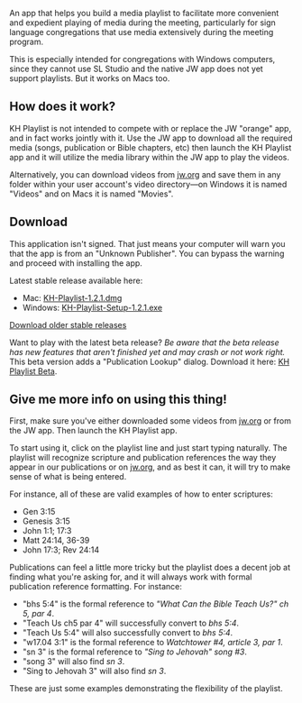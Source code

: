 An app that helps you build a media playlist to facilitate more convenient and expedient playing of media during the meeting, particularly for sign language congregations that use media extensively during the meeting program.

This is especially intended for congregations with Windows computers, since they cannot use SL Studio and the native JW app does not yet support playlists. But it works on Macs too.

## How does it work? ##

KH Playlist is not intended to compete with or replace the JW "orange" app, and in fact works jointly with it. Use the JW app to download all the required media (songs, publication or Bible chapters, etc) then launch the KH Playlist app and it will utilize the media library within the JW app to play the videos.

Alternatively, you can download videos from [jw.org](https://www.jw.org/ase/publications) and save them in any folder within your user account's video directory—on Windows it is named "Videos" and on Macs it is named "Movies".

## Download ##

This application isn't signed. That just means your computer will warn you that 
the app is from an "Unknown Publisher". You can bypass the warning and proceed
with installing the app.

Latest stable release available here: 

  * Mac: [KH-Playlist-1.2.1.dmg](https://github.com/joshuacurtiss/khplaylist/releases/download/1.2.1/KH-Playlist-1.2.1.dmg)
  * Windows: [KH-Playlist-Setup-1.2.1.exe](https://github.com/joshuacurtiss/khplaylist/releases/download/1.2.1/KH-Playlist-Setup-1.2.1.exe)

[Download older stable releases](https://github.com/joshuacurtiss/khplaylist/releases)

Want to play with the latest beta release? *Be aware that the beta release has new features that aren't finished yet and may crash or not work right.* This beta version adds a "Publication Lookup" dialog. Download it here: [KH Playlist Beta](https://1drv.ms/f/s!Ah6QM5_k8J0OhG5hdk5k7sbiscAC). 


## Give me more info on using this thing! ##

First, make sure you've either downloaded some videos from [jw.org](https://www.jw.org/ase/publications) or from the JW app. Then launch the KH Playlist app.

To start using it, click on the playlist line and just start typing naturally. The playlist will recognize scripture and publication references the way they appear in our publications or on [jw.org](https://jw.org), and as best it can, it will try to make sense of what is being entered.

For instance, all of these are valid examples of how to enter scriptures:

* Gen 3:15
* Genesis 3:15
* John 1:1; 17:3
* Matt 24:14, 36-39
* John 17:3; Rev 24:14

Publications can feel a little more tricky but the playlist does a decent job at finding what you're asking for, and it will always work with formal publication reference formatting. For instance: 

* "bhs 5:4" is the formal reference to *"What Can the Bible Teach Us?" ch 5, par 4*.  
* "Teach Us ch5 par 4" will successfully convert to *bhs 5:4*.  
* "Teach Us 5:4" will also successfully convert to *bhs 5:4*. 
* "w17.04 3:1" is the formal reference to *Watchtower #4, article 3, par 1*. 
* "sn 3" is the formal reference to *"Sing to Jehovah" song #3*.  
* "song 3" will also find *sn 3*.  
* "Sing to Jehovah 3" will also find *sn 3*. 

These are just some examples demonstrating the flexibility of the playlist.
